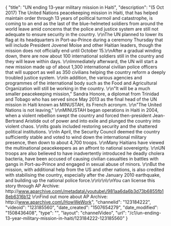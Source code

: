 {
    "title": "UN ending 13-year military mission in Haiti",
    "description": "(5 Oct 2017) The United Nations peacekeeping mission in Haiti, that has helped maintain order through 13 years of political turmoil and catastrophe, is coming to an end as the last of the blue-helmeted soldiers from around the world leave amid concerns that the police and justice system are still not adequate to ensure security in the country. \r\nThe UN planned to lower its flag at its headquarters in Port-au-Prince during a ceremony Thursday that will include President Jovenel Moise and other Haitian leaders, though the mission does not officially end until October 15.\r\nAfter a gradual winding down, there are now about 100 international soldiers still in the country and they will leave within days. \r\nImmediately afterward, the UN will start a new mission made up of about 1,300 international civilian police officers that will support as well as 350 civilians helping the country reform a deeply troubled justice system. \r\nIn addition, the various agencies and programmes of the international body such as the Food and Agricultural Organization will still be working in the country. \r\n\"It will be a much smaller peacekeeping mission,\" Sandra Honore, a diplomat from Trinidad and Tobago who has served since May 2013 as the final head of the UN mission in Haiti known as MINUSTAH, its French acronym. \r\n\"The United Nations is not leaving,\" \r\nMINUSTAH began operations in Haiti in 2004, when a violent rebellion swept the country and forced then-president Jean-Bertrand Aristide out of power and into exile and plunged the country into violent chaos. \r\nIts goals included restoring security and the shattered political institutions. \r\nIn April, the Security Council deemed the country sufficiently stable and voted to wind down the international military presence, then down to about 4,700 troops. \r\nMany Haitians have viewed the multinational peacekeepers as an affront to national sovereignty. \r\nUN troops are also believed to have inadvertently introduced he deadly cholera bacteria, have been accused of causing civilian casualties in battles with gangs in Port-au-Prince and engaged in sexual abuse of minors. \r\nBut the mission, with additional help from the US and other nations, is also credited with stabilising the country, especially after the January 2010 earthquake, and building up the national police force.\r\n\r\n\r\nYou can license this story through AP Archive: http:\/\/www.aparchive.com\/metadata\/youtube\/981aa6da6b3d73b6855fb18eb6316b12 \r\nFind out more about AP Archive: http:\/\/www.aparchive.com\/HowWeWork",
    "channelid": "123184222",
    "videoid": "123185560",
    "date_created": "1507654279",
    "date_modified": "1508436408",
    "type": "",
    "layout": "channelVideo",
    "url": "\/c1\/un-ending-13-year-military-mission-in-haiti\/123184222-123185560"
}